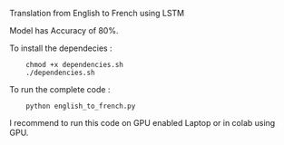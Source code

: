 Translation from English to French using LSTM

Model has Accuracy of 80%.

To install the dependecies :
        
        chmod +x dependencies.sh
        ./dependencies.sh

To run the complete code :
        
        python english_to_french.py
        
 I recommend to run this code on GPU enabled Laptop or in colab using GPU.
